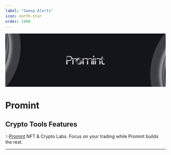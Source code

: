```yaml
---
label: "Sweep Alerts"
icon: north-star	
order: 1900
---
```


![](/static/headers/promint-banner.jpg)

# Promint

## Crypto Tools Features

:sparkles:[Promint](https://Promint.cc/) NFT & Crypto Labs. Focus on your trading while Promint builds the rest.

---